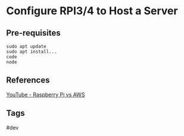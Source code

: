 # Configure RPI3/4 to Host a Server

## Pre-requisites
`sudo apt update`  
`sudo apt install...`  
`code`  
`node`  

## References
[YouTube - Raspberry Pi vs AWS](https://www.youtube.com/watch?v=QdHvS0D1zAI&t=337s)

## Tags
#dev
